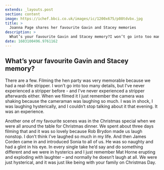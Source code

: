 ```yaml
--- 
extends: _layouts.post 
section: content 
image: https://ichef.bbci.co.uk/images/ic/1200x675/p08tdvbx.jpg 
title: > 
  Joanna Page shares her favourite Gavin and Stacey memories 
description: > 
  What’s your favourite Gavin and Stacey memory?I won’t go into too many details, but I’ve never experienced a stripper before - and I’ve never experienced a stripper afterwards either.When we filmed it I just remember the camera was shaking because the cameraman was laughing so much.Another one of my favourite scenes was in the Christmas special when we were all around the table for Christmas dinner.We spent about three days filming that and it was so lovely because Rob Brydon made us laugh nonstop. 
date: 1603100496.9761162 
--- 
```

<div><h2>What&#8217;s your favourite Gavin and Stacey memory?</h2>
<p>There are a few. Filming the hen party was very memorable because we had a real-life stripper. I won&#8217;t go into too many details, but I&#8217;ve never experienced a stripper before - and I&#8217;ve never experienced a stripper afterwards either. When we filmed it I just remember the camera was shaking because the cameraman was laughing so much. I was in shock, I was laughing hysterically, and I couldn&#8217;t stop talking about it that evening. It was an experience.</p>
                <p class="1/2@bpw pull--left-spaced@bpw">
                                            </p>
                            <p>Another one of my favourite scenes was in the Christmas special when we were all around the table for Christmas dinner. We spent about three days filming that and it was so lovely because Rob Brydon made us laugh nonstop. I don&#8217;t think I&#8217;ve laughed so much in my life. And then James Corden came in and introduced Sonia to all of us. He was so naughty and had a glint in his eye. In every single take he&#8217;d say and do something different and we were in hysterics and I just remember Mat Horne erupting and exploding with laughter &#8211; and normally he doesn&#8217;t laugh at all. We were just hysterical, and it was just like being with your family on Christmas Day.</p>
            </div>